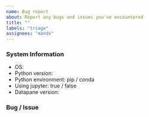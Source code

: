 ```yaml
---
name: Bug report
about: Report any bugs and issues you've encountered
title: ""
labels: "triage"
assignees: "mands"
---
```


<!--
**NOTE** Please use this template to open issues, bugs, etc., only.
See our [GitHub Discussions Board](https://github.com/datapane/datapane/discussions) to discuss feature requests, general support, ideas, and to chat with the community.
-->

### System Information

<!-- Please fill this out to help us understand the bug/issue -->

- OS:
- Python version:
- Python environment: pip / conda
- Using jupyter: true / false
- Datapane version:

### Bug / Issue

<!--
A clear and concise description of the issue.

Add as much info as needed, including steps to reproduce, expected behaviour, and even screenshots if helps.
-->
